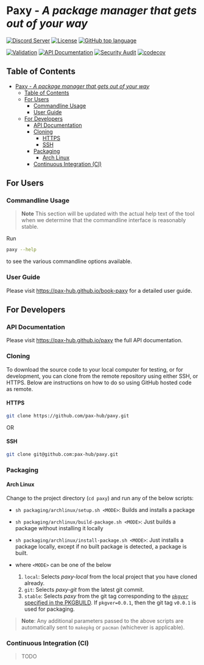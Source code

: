 # Paxy - *A package manager that gets out of your way*

[![Discord Server](https://dcbadge.vercel.app/api/server/vFG57wDxsd?style=flat)](https://discord.gg/vFG57wDxsd)
[![License](https://img.shields.io/github/license/pax-hub/paxy)](LICENSE)
[![GitHub top language](https://img.shields.io/github/languages/top/pax-hub/paxy)](https://www.rust-lang.org/)
<!-- [![Release](https://github.com/pax-hub/paxy/actions/workflows/release.yml/badge.svg)](https://github.com/pax-hub/paxy/actions/workflows/release.yml)
[![Pre-Release (Git)](https://github.com/pax-hub/paxy/actions/workflows/pre_release.yml/badge.svg)](https://github.com/pax-hub/paxy/actions/workflows/pre_release.yml) -->
[![Validation](https://github.com/pax-hub/paxy/actions/workflows/code_validation.yml/badge.svg)](https://github.com/pax-hub/paxy/actions/workflows/code_validation.yml)
[![API Documentation](https://github.com/pax-hub/paxy/actions/workflows/api_documentation.yml/badge.svg)](https://github.com/pax-hub/paxy/actions/workflows/api_documentation.yml)
[![Security Audit](https://github.com/pax-hub/paxy/actions/workflows/security_audit.yml/badge.svg)](https://github.com/pax-hub/paxy/actions/workflows/security_audit.yml)
[![codecov](https://codecov.io/gh/Pax-Hub/paxy/graph/badge.svg?token=RGDGEIBHBZ)](https://codecov.io/gh/Pax-Hub/paxy)

## Table of Contents

- [Paxy - *A package manager that gets out of your way*](#paxy---a-package-manager-that-gets-out-of-your-way)
  - [Table of Contents](#table-of-contents)
  - [For Users](#for-users)
    - [Commandline Usage](#commandline-usage)
    - [User Guide](#user-guide)
  - [For Developers](#for-developers)
    - [API Documentation](#api-documentation)
    - [Cloning](#cloning)
      - [HTTPS](#https)
      - [SSH](#ssh)
    - [Packaging](#packaging)
      - [Arch Linux](#arch-linux)
    - [Continuous Integration (CI)](#continuous-integration-ci)

## For Users

### Commandline Usage
> **Note** This section will be updated with the actual help text of the tool when we determine that the commandline interface is reasonably stable.

Run 
```sh
paxy --help
```
to see the various commandline options available.

### User Guide
Please visit https://pax-hub.github.io/book-paxy for a detailed user guide.

## For Developers

### API Documentation
Please visit https://pax-hub.github.io/paxy the full API documentation.

### Cloning

To download the source code to your local computer for testing, or for development, you can clone from the remote repository using either SSH, or HTTPS. Below are instructions on how to do so using GitHub hosted code as remote.

#### HTTPS

```sh
git clone https://github.com/pax-hub/paxy.git 
```

OR

#### SSH

```sh
git clone git@github.com:pax-hub/paxy.git
```

### Packaging

#### Arch Linux

Change to the project directory (`cd paxy`) and run any of the below scripts:
- `sh packaging/archlinux/setup.sh <MODE>`: Builds and installs a package
- `sh packaging/archlinux/build-package.sh <MODE>`: Just builds a package without installing it locally
- `sh packaging/archlinux/install-package.sh <MODE>`: Just installs a package locally, except if no built package is detected, a package is built.

- where `<MODE>` can be one of the below
     1. `local`: Selects *paxy-local* from the local project that you have cloned already.
     2. `git`: Selects *paxy-git* from the latest git commit.
     3. `stable`: Selects *paxy* from the git tag corresponding to the [`pkgver` specified in the PKGBUILD](packaging/archlinux/paxy/PKGBUILD#L5). If `pkgver=0.0.1`, then the git tag `v0.0.1` is used for packaging. 
     
> **Note**: Any additional parameters passed to the above scripts are automatically sent to `makepkg` or `pacman` (whichever is applicable).

### Continuous Integration (CI)
> TODO
